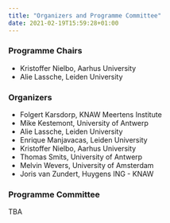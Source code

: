 ```yaml
---
title: "Organizers and Programme Committee"
date: 2021-02-19T15:59:28+01:00
---
```


### Programme Chairs
- Kristoffer Nielbo, Aarhus University
- Alie Lassche, Leiden University

### Organizers
- Folgert Karsdorp, KNAW Meertens Institute
- Mike Kestemont, University of Antwerp
- Alie Lassche, Leiden University
- Enrique Manjavacas, Leiden University
- Kristoffer Nielbo, Aarhus University
- Thomas Smits, University of Antwerp
- Melvin Wevers, University of Amsterdam
- Joris van Zundert, Huygens ING - KNAW

### Programme Committee
TBA
